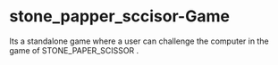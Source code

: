 # stone_papper_sccisor-Game
Its a standalone game where a user can challenge the computer in the game of STONE_PAPER_SCISSOR .  

